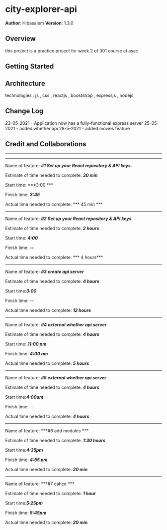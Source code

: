 # city-explorer-api

**Author**: Hibasalem
**Version**: 1.3.0

## Overview
this project is a practice project for week 2 of 301 course at asac


## Getting Started
<!-- What are the steps that a user must take in order to build this app on their own machine and get it running? -->

## Architecture
 technologies  : js , css , reactjs , booststrap , expressjs , nodejs


## Change Log
23-05-2021 - Application now has a fully-functional express server 
25-05-2021 - added whether api
28-5-2021  - added movies feature 


## Credit and Collaborations
<!-- Give credit (and a link) to other people or resources that helped you build this application. -->

- - - 
- - - 

Name of feature: ***#1 Set up your React repository & API keys.***

Estimate of time needed to complete: ***30 min*** 

Start time: ***3:00 ***

Finish time: ***3:45***

Actual time needed to complete: *** 45 min ***

- - - 

Name of feature: ***#2 Set up your React repository & API keys.***

Estimate of time needed to complete: ***2 hours*** 

Start time: ***4:00***

Finish time: ***--***

Actual time needed to complete: *** 4 hours***

- - - 
Name of feature: ***#3 create api server***

Estimate of time needed to complete: ***4 hours***

Start time:***3:00***

Finish time: --

Actual time needed to complete: ***12 hours***
- - -
Name of feature: ***#4 external whether api server***

Estimate of time needed to complete: ***4 hours***

Start time: ***11:00 pm***

Finish time: ***4:00 am***

Actual time needed to complete: ***5 hours***

- - -

Name of feature: ***#5 external whether api server***

Estimate of time needed to complete: ***4 hours***

Start time:***4:00am***

Finish time: --

Actual time needed to complete: ***4 hours***

- - - 

Name of feature: ***#6 add modules ***

Estimate of time needed to complete: ***1:30 hours***

Start time:***4:35pm***

Finish time: ***4:55 pm***

Actual time needed to complete: ***20 min***
- - - 

Name of feature: ***#7 cahce ***

Estimate of time needed to complete: ***1 hour***

Start time:***5:25pm***

Finish time: ***5:45pm***

Actual time needed to complete: ***20 min***